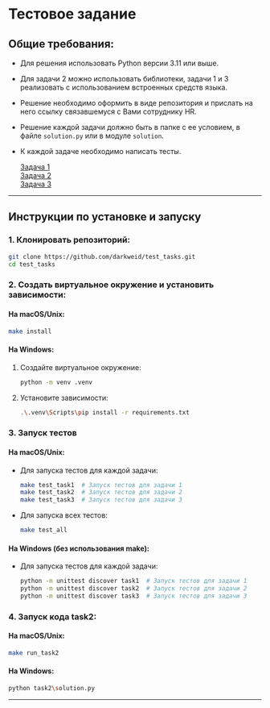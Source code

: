 # Тестовое задание

## Общие требования:

- Для решения использовать Python версии 3.11 или выше.
- Для задачи 2 можно использовать библиотеки, задачи 1 и 3 реализовать с использованием встроенных средств языка.
- Решение необходимо оформить в виде репозитория и прислать на него ссылку связавшемуся с Вами сотруднику HR.
- Решение каждой задачи должно быть в папке с ее условием, в файле `solution.py` или в модуле `solution`.
- К каждой задаче необходимо написать тесты.

  [Задача 1](task1/task1.md)   
  [Задача 2](task2/task2.md)  
  [Задача 3](task3/task3.md)

---

## Инструкции по установке и запуску

### 1. Клонировать репозиторий:

```bash
git clone https://github.com/darkweid/test_tasks.git
cd test_tasks
```

### 2. Создать виртуальное окружение и установить зависимости:

#### На macOS/Unix:

```bash
make install
```

#### На Windows:

1. Создайте виртуальное окружение:
   ```bash
   python -m venv .venv
   ```

2. Установите зависимости:
   ```bash
   .\.venv\Scripts\pip install -r requirements.txt
   ```

### 3. Запуск тестов

#### На macOS/Unix:

- Для запуска тестов для каждой задачи:
  ```bash
  make test_task1  # Запуск тестов для задачи 1
  make test_task2  # Запуск тестов для задачи 2
  make test_task3  # Запуск тестов для задачи 3
  ```

- Для запуска всех тестов:
  ```bash
  make test_all
  ```

#### На Windows (без использования make):

- Для запуска тестов для каждой задачи:
  ```bash
  python -m unittest discover task1  # Запуск тестов для задачи 1
  python -m unittest discover task2  # Запуск тестов для задачи 2
  python -m unittest discover task3  # Запуск тестов для задачи 3
  ```

### 4. Запуск кода task2:

#### На macOS/Unix:

  ```bash
  make run_task2

  ```

#### На Windows:

  ```bash
  python task2\solution.py

  ```
---


